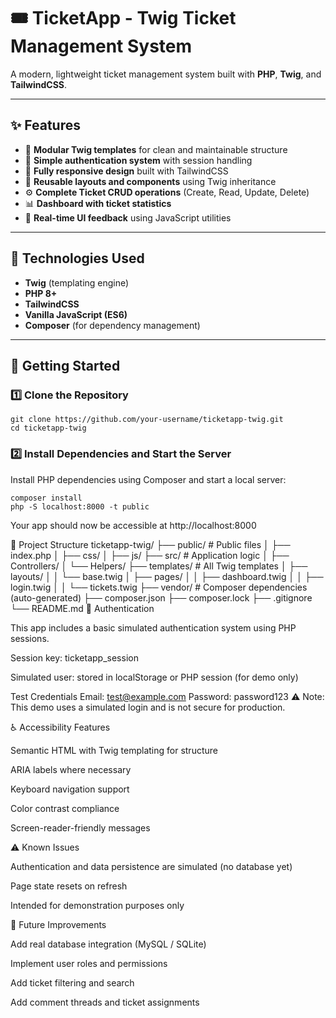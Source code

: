 # 🎟️ TicketApp - Twig Ticket Management System

A modern, lightweight ticket management system built with **PHP**, **Twig**, and **TailwindCSS**.

---

## ✨ Features

- 🧩 **Modular Twig templates** for clean and maintainable structure  
- 🔐 **Simple authentication system** with session handling  
- 📱 **Fully responsive design** built with TailwindCSS  
- 🎨 **Reusable layouts and components** using Twig inheritance  
- ⚙️ **Complete Ticket CRUD operations** (Create, Read, Update, Delete)  
- 📊 **Dashboard with ticket statistics**  
- 💬 **Real-time UI feedback** using JavaScript utilities  

---

## 🧰 Technologies Used

- **Twig** (templating engine)  
- **PHP 8+**  
- **TailwindCSS**  
- **Vanilla JavaScript (ES6)**  
- **Composer** (for dependency management)  

---

## 🚀 Getting Started

### 1️⃣ Clone the Repository
```
git clone https://github.com/your-username/ticketapp-twig.git
cd ticketapp-twig
```
### 2️⃣ Install Dependencies and Start the Server

Install PHP dependencies using Composer and start a local server:
```
composer install
php -S localhost:8000 -t public
```
Your app should now be accessible at http://localhost:8000

📁 Project Structure
ticketapp-twig/
├── public/                 # Public files 
│   ├── index.php
│   ├── css/
│   ├── js/
├── src/                    # Application logic
│   ├── Controllers/
│   └── Helpers/
├── templates/              # All Twig templates
│   ├── layouts/
│   │   └── base.twig
│   ├── pages/
│   │   ├── dashboard.twig
│   │   ├── login.twig
│   │   └── tickets.twig
├── vendor/                 # Composer dependencies (auto-generated)
├── composer.json
├── composer.lock
├── .gitignore
└── README.md
🔑 Authentication

This app includes a basic simulated authentication system using PHP sessions.

Session key: ticketapp_session

Simulated user: stored in localStorage or PHP session (for demo only)

Test Credentials
Email: test@example.com
Password: password123
⚠️ Note: This demo uses a simulated login and is not secure for production.

♿ Accessibility Features

Semantic HTML with Twig templating for structure

ARIA labels where necessary

Keyboard navigation support

Color contrast compliance

Screen-reader-friendly messages

⚠️ Known Issues

Authentication and data persistence are simulated (no database yet)

Page state resets on refresh

Intended for demonstration purposes only

🧩 Future Improvements

Add real database integration (MySQL / SQLite)

Implement user roles and permissions

Add ticket filtering and search

Add comment threads and ticket assignments
